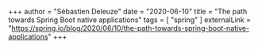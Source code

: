 +++
author = "Sébastien Deleuze"
date = "2020-06-10"
title = "The path towards Spring Boot native applications"
tags = [
    "spring"
]
externalLink = "https://spring.io/blog/2020/06/10/the-path-towards-spring-boot-native-applications"
+++
